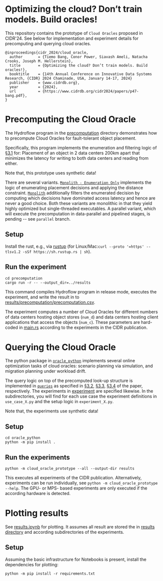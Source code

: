 # Optimizing the cloud? Don’t train models. Build oracles!

This repository contains the prototype of `Cloud Oracles` proposed in CIDR'24.
See below for implementation and experiment details for precomputing and querying cloud oracles.

```
@inproceedings{cidr_2024/cloud_oracle,
  author       = {Tiemo Bang, Conor Power, Siavash Ameli, Natacha Crooks, Joseph M. Hellerstein},
  title        = {Optimizing the cloud? Don’t train models. Build oracles!},
  booktitle    = {14th Annual Conference on Innovative Data Systems Research, {CIDR} 2024 Chaminade, USA, January 14-17, 2024}
  publisher    = {www.cidrdb.org},
  year         = {2024},
  url          = {https://www.cidrdb.org/cidr2024/papers/p47-bang.pdf},
}
```

# Precomputing the Cloud Oracle

The Hydroflow program in the [precomputation](./precomputation/) directory demonstrates how to precompute Cloud Oracles for fault-tolerant object placement.

Specifically, this program implements the enumeration and filtering logic of [§3.1](https://www.cidrdb.org/cidr2024/papers/p47-bang.pdf#page=3) for: Placement of an object in 2 data centers 200km apart that minimizes the latency for writing to both data centers and reading from either.

Note that, this prototype uses synthetic data!

There are several variants.
[`Monolith - Enumeration Only`](./precomputation/src/monolith_enumeration.rs) implements the logic of enumerating placement decisions and applying the distance constraint.
[`Monolith`](./precomputation/src/monolith.rs) additionally filters the enumerated decision by computing which decisions have dominated access latency and hence are never a good choice. Both these variants are monolithic in that they yield highly optimized but single-threaded executables. A parallel variant, which will execute the precomputation in data-parallel and pipelined stages, is pending -- see `parallel` branch.

## Setup

Install the rust, e.g., via [rustup](https://www.rust-lang.org/tools/install) (for Linux/Mac:`curl --proto '=https' --tlsv1.2 -sSf https://sh.rustup.rs | sh`).

## Run the experiment

```
cd precomputation
cargo run -r -- --output_dir=../results
```

This command compiles Hydroflow program in release mode, executes the experiment, and write the result in to [results/precomputation/precomputation.csv](results/precomputation/precomputation.csv).

The experiment computes a number of Cloud Oracles for different numbers of data centers hosting object stores (`num_d`) and data centers hosting client applications that access the objects (`num_c`).
These parameters are hard-coded in [main.rs](precomputation/src/main.rs) according to the experiments in the CIDR publication.

# Querying the Cloud Oracle

The python package in [`oracle_python`](./oracle_python/) implements several online optimization tasks of cloud oracles: scenario planning via simulation, and migration planning under workload drift.

The query logic on top of the precomputed look-up structure is implemented in [`queries`](./oracle_python/src/cloud_oracle_prototype/queries/) as specified in [§3.2](https://www.cidrdb.org/cidr2024/papers/p47-bang.pdf#page=4), [§3.3](https://www.cidrdb.org/cidr2024/papers/p47-bang.pdf#page=5), [§3.4](https://www.cidrdb.org/cidr2024/papers/p47-bang.pdf#page=6) of the paper, respectively.
The experiments in [experiment](./oracle_python/src/cloud_oracle_prototype/experiments/) are specified likewise.
In the subdirectories, you will find for each use case the experiment definitions in `use_case_X.py` and the setup logic in `experiment_X.py`.

Note that, the experiments use synthetic data!

## Setup

```
cd oracle_python
python -m pip install .
```

## Run the experiments

```
python -m cloud_oracle_prototype --all --output-dir results
```

This executes all experiments of the CIDR publication. Alternatively, experiments can be run individually, see `python -m cloud_oracle_prototype --help`.
The GPU- or MPS- based experiments are only executed if the according hardware is detected.

# Plotting results

See [results.ipynb](./results.ipynb) for plotting. It assumes all result are stored the in [results directory](./results/) and according subdirectories of the experiments.

## Setup

Assuming the basic infrastructure for Notebooks is present, install the dependencies for plotting:

```
python -m pip install -r requirements.txt
```